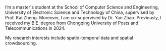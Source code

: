 I’m a master's student at the School of Computer Science and Engineering, University of Electronic Science and Technology of China, supervised by Prof. Kai Zheng. Moreover, I am co-supervised by Dr. Yan Zhao. Previously, I received my B.E. degree from Chongqing University of Posts and Telecommunications in 2024.

My research interests include spatio-temporal data and spatial crowdsourcing.
